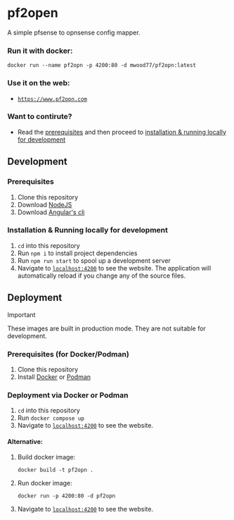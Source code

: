 # pf2open

A simple pfsense to opnsense config mapper.

### Run it with docker:
```
docker run --name pf2opn -p 4200:80 -d mwood77/pf2opn:latest
```

### Use it on the web:
- [`https://www.pf2opn.com`](https://www.pf2opn.com)

### Want to contirute?
- Read the [prerequisites](#prerequisites) and then proceed to [installation & running locally for development](#installation--running-locally-for-development)

## Development

### Prerequisites

1. Clone this repository
1. Download [NodeJS](https://nodejs.org/en)
1. Download [Angular's cli](https://angular.io/guide/setup-local#install-the-angular-cli)

### Installation & Running locally for development

1. `cd` into this repository
1. Run `npm i`  to install project dependencies
1. Run `npm run start` to spool up a development server
1. Navigate to [`localhost:4200`](localhost:4200) to see the website. The application will automatically reload if you change any of the source files.

## Deployment

> [!IMPORTANT]
> These images are built in production mode. They are not suitable for development.

### Prerequisites (for Docker/Podman)

1. Clone this repository
2. Install [Docker](https://docs.docker.com/engine/install/) or [Podman](https://podman.io/docs/installation)

### Deployment via Docker or Podman

1. `cd` into this repository
1. Run `docker compose up`
1. Navigate to [`localhost:4200`](localhost:4200) to see the website.

#### Alternative:
1. Build docker image: 
    ```
    docker build -t pf2opn .       
     ```
1. Run docker image: 
    ```
    docker run -p 4200:80 -d pf2opn
    ```
1. Navigate to [`localhost:4200`](localhost:4200) to see the website.
